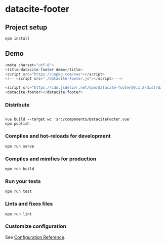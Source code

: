# datacite-footer

## Project setup
```
npm install
```

## Demo

```js
<meta charset="utf-8">
<title>datacite-footer demo</title>
<script src="https://unpkg.com/vue"></script>
<!-- <script src="./datacite-footer.js"></script> -->

<script src="https://cdn.jsdelivr.net/npm/datacite-footer@0.1.2/dist/datacite-footer.min.js"></script>
<datacite-footer></datacite-footer>

```


### Distribute


```shell

vue build --target wc 'src/components/DataciteFooter.vue'
npm publish

```

### Compiles and hot-reloads for development
```
npm run serve
```

### Compiles and minifies for production
```
npm run build
```

### Run your tests
```
npm run test
```

### Lints and fixes files
```
npm run lint
```

### Customize configuration
See [Configuration Reference](https://cli.vuejs.org/config/).
